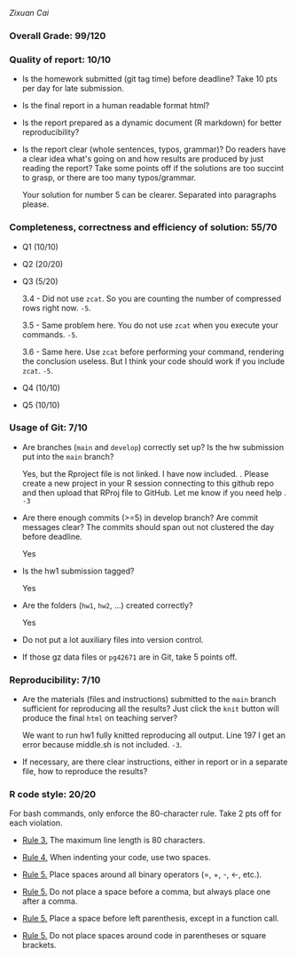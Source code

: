 *Zixuan Cai*

### Overall Grade: 99/120

### Quality of report: 10/10

-   Is the homework submitted (git tag time) before deadline? Take 10 pts per day for late submission.  

-   Is the final report in a human readable format html? 

-   Is the report prepared as a dynamic document (R markdown) for better reproducibility?

-   Is the report clear (whole sentences, typos, grammar)? Do readers have a clear idea what's going on and how results are produced by just reading the report? Take some points off if the solutions are too succint to grasp, or there are too many typos/grammar. 

    Your solution for number 5 can be clearer. Separated into paragraphs please.

### Completeness, correctness and efficiency of solution: 55/70

- Q1 (10/10)

- Q2 (20/20)

- Q3 (5/20)

    3.4 - Did not use `zcat`. So you are counting the number of compressed rows right now. `-5`.
    
    3.5 - Same problem here. You do not use `zcat` when you execute your commands. `-5`.
    
    3.6 - Same here. Use `zcat` before performing your command, rendering the conclusion useless. But I think your code should work if you include `zcat`. `-5`.

- Q4 (10/10)

- Q5 (10/10)
	    
### Usage of Git: 7/10

-   Are branches (`main` and `develop`) correctly set up? Is the hw submission put into the `main` branch?

    Yes, but the Rproject file is not linked. I have now included. . Please create a new project in your R session connecting to this github repo and then upload that RProj file to GitHub. Let me know if you need help . `-3`

-   Are there enough commits (>=5) in develop branch? Are commit messages clear? The commits should span out not clustered the day before deadline. 

    Yes
          
-   Is the hw1 submission tagged? 

    Yes

-   Are the folders (`hw1`, `hw2`, ...) created correctly? 
  
    Yes

-   Do not put a lot auxiliary files into version control. 

-   If those gz data files or `pg42671` are in Git, take 5 points off.

### Reproducibility: 7/10

-   Are the materials (files and instructions) submitted to the `main` branch sufficient for reproducing all the results? Just click the `knit` button will produce the final `html` on teaching server? 

    We want to run hw1 fully knitted reproducing all output. Line 197 I get an error because middle.sh is not included. `-3`.

-   If necessary, are there clear instructions, either in report or in a separate file, how to reproduce the results?

### R code style: 20/20

For bash commands, only enforce the 80-character rule. Take 2 pts off for each violation. 

-   [Rule 3.](https://google.github.io/styleguide/Rguide.xml#linelength) The maximum line length is 80 characters. 

-   [Rule 4.](https://google.github.io/styleguide/Rguide.xml#indentation) When indenting your code, use two spaces.

-   [Rule 5.](https://google.github.io/styleguide/Rguide.xml#spacing) Place spaces around all binary operators (=, +, -, &lt;-, etc.). 
	
-   [Rule 5.](https://google.github.io/styleguide/Rguide.xml#spacing) Do not place a space before a comma, but always place one after a comma. 

-   [Rule 5.](https://google.github.io/styleguide/Rguide.xml#spacing) Place a space before left parenthesis, except in a function call.

-   [Rule 5.](https://google.github.io/styleguide/Rguide.xml#spacing) Do not place spaces around code in parentheses or square brackets.
